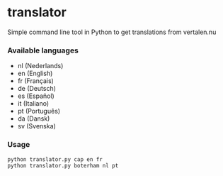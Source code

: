 # translator
Simple command line tool in Python to get translations from vertalen.nu

### Available languages
* nl (Nederlands)
* en (English)
* fr (Français)
* de (Deutsch)
* es (Español)
* it (Italiano)
* pt (Português)
* da (Dansk)
* sv (Svenska)

### Usage

```
python translator.py cap en fr
python translator.py boterham nl pt
````
